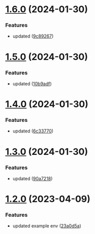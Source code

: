 # [1.6.0](https://github.com/manthanank/backend-app/compare/v1.5.0...v1.6.0) (2024-01-30)


### Features

* updated ([9c89267](https://github.com/manthanank/backend-app/commit/9c89267f5d9556f6f4771ae317fbd7313b32539c))



# [1.5.0](https://github.com/manthanank/backend-app/compare/v1.4.0...v1.5.0) (2024-01-30)


### Features

* updated ([10b9adf](https://github.com/manthanank/backend-app/commit/10b9adfe565b6e2129d749b8ac939f2647ea3b5a))



# [1.4.0](https://github.com/manthanank/backend-app/compare/v1.3.0...v1.4.0) (2024-01-30)


### Features

* updated ([6c33770](https://github.com/manthanank/backend-app/commit/6c33770f351793092ea484368ca1660bb7030088))



# [1.3.0](https://github.com/manthanank/backend-app/compare/v1.2.0...v1.3.0) (2024-01-30)


### Features

* updated ([90a7218](https://github.com/manthanank/backend-app/commit/90a721849d9784e93d9cff7b433390fc1f9bebc2))



# [1.2.0](https://github.com/manthanank/backend-app/compare/v1.1.0...v1.2.0) (2023-04-09)


### Features

* updated example env ([23a0d5a](https://github.com/manthanank/backend-app/commit/23a0d5a7da3d68aadfb9c96e0252cb5b9dd70a4f))



